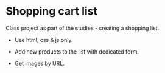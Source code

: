 # Shopping cart list
Class project as part of the studies - creating a shopping list.

* Use html, css & js only.

* Add new products to the list with dedicated form.

* Get images by URL.

